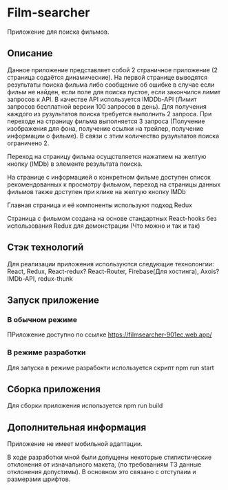 # Film-searcher

Приложение для поиска фильмов. 

## Описание

Данное приложение представляет собой 2 страничное приложение (2 страница содаётся динамические). На первой странице выводятся результаты поиска фильма либо сообщение об ошибке 
в случае если фильм не найден, если поле для поиска пустое, если закончился лимит запросов к API. В качестве API используется IMDDb-API (Лимит запросов бесплатной версии 100 запросов в день). Для получения каждого из рузультатов поиска требуется выполнить 2 запроса. При переходе на страницу фильма выполняется 3 запроса (Получение изображения для фона, получение ссылки на трейлер, получение информации о фильме). В связи с этим количество рузультатов поиска ограничено 2.

Переход на страницу фильма осущствляется нажатием на желтую кнопку (IMDb) в элементе результата поиска.  

На странице с информацией о конкретном фильме доступен список рекомендованных к просмотру фильмом, переход на страницы данных фильмов также доступен при клике на желтую кнопку IMDb

Главная страница и её компоненты используют подход Redux  

Страница с фильмом создана на основе стандартных React-hooks без использования Redux для демонстрации (Что можно и так и так)

## Стэк технологий

Для реализации приложения используются следующие технолонгии: React, Redux, React-redux? React-Router, Firebase(Для хостинга), Axois? IMDb-API, redux-thunk


## Запуск приложение

### В обычном режиме
ПРиложение доступно по ссылке https://filmsearcher-901ec.web.app/

### В режиме разработки

Для запуска в режиме разрабокти используется скрипт npm run start

## Сборка приложения

Для сборки приложения используется npm run build

## Дополнительная информация

Приложение не имеет мобильной адаптации.  

В ходе разработки мной были допущены некоторые стилистические отклонения от изначального макета, (по требованиям ТЗ данные отклонения допустимы). В основном это связано с отступаии и размерами шрифтов.
